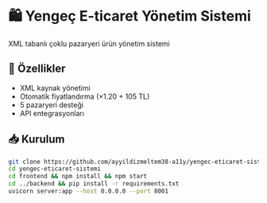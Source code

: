 # 🛍️ Yengeç E-ticaret Yönetim Sistemi

XML tabanlı çoklu pazaryeri ürün yönetim sistemi

## 🚀 Özellikler
- XML kaynak yönetimi  
- Otomatik fiyatlandırma (×1.20 + 105 TL)
- 5 pazaryeri desteği
- API entegrasyonları

## 📥 Kurulum
```bash
git clone https://github.com/ayyildizmeltem38-a11y/yengec-eticaret-sistemi.git
cd yengec-eticaret-sistemi
cd frontend && npm install && npm start
cd ../backend && pip install -r requirements.txt
uvicorn server:app --host 0.0.0.0 --port 8001
